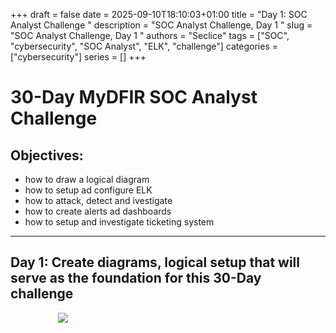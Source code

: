 +++ 
draft = false
date = 2025-09-10T18:10:03+01:00
title = "Day 1: SOC Analyst Challenge "
description = "SOC Analyst Challenge, Day 1 "
slug = "SOC Analyst Challenge, Day 1 "
authors = "Seclice"
tags = ["SOC", "cybersecurity", "SOC Analyst", "ELK", "challenge"]
categories = ["cybersecurity"]
series = []
+++


# 30-Day MyDFIR SOC Analyst Challenge

## Objectives:

- how to draw a logical diagram
- how to setup ad configure ELK
- how to attack, detect and ivestigate
- how to create alerts ad dashboards
- how to setup and investigate ticketing system

---

## Day 1: Create diagrams, logical setup that will serve as the foundation for this 30-Day challenge

<img src="/images/diagram.png" style="display: block; margin: auto; max-width: 70%;" />

